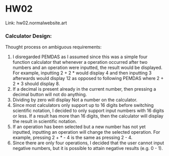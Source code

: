 # HW02

Link: hw02.normalwebsite.art

### Calculator Design:

Thought process on ambiguous requirements:

1. I disregarded PEMDAS as I assumed since this was a simple four function calculator that whenever a operation occurred after two numbers and an operation were inputted, the result would be displayed. For example, inputting 2 + 2 * would display 4 and then inputting 3 afterwards would display 12 as opposed to following PEMDAS where 2 + 2 * 3 should display 8. 
2. If a decimal is present already in the current number, then pressing a decimal button will not do anything.
3. Dividing by zero will display Not a number on the calculator.
4. Since most calculators only support up to 16 digits before switching scientific notation, I decided to only support input numbers with 16 digits or less. If a result has more than 16 digits, then the calculator will display the result in scientific notation.
5. If an operation has been selected but a new number has not yet inputted, inputting an operation will change the selected operation. For example, pressing 2 + * - 4 is the same as pressing 2 - 4.
6. Since there are only four operations, I decided that the user cannot input negative numbers, but it is possible to attain negative results (e.g. 0 - 1).
